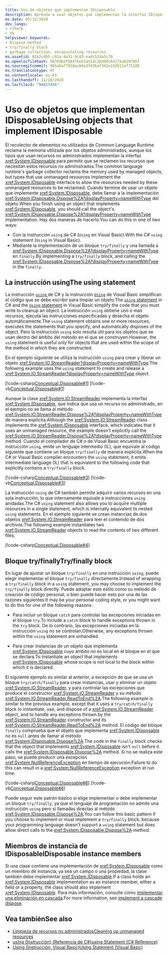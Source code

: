 ```yaml
---
title: Uso de objetos que implementan IDisposable
description: Aprenda a usar objetos que implementan la interfaz IDisposable en .NET. Los tipos que usan recursos no administrados implementan IDisposable para permitir la recuperación de recursos.
ms.date: 05/13/2020
dev_langs:
- csharp
- vb
helpviewer_keywords:
- Dispose method
- try/finally block
- garbage collection, encapsulating resources
ms.assetid: 81b2cdb5-c91a-4a31-9c83-eadc52da5cf0
ms.openlocfilehash: 50769bdf684f6eb3a51dc2bd00c6a774a02976b7
ms.sourcegitcommit: 965a5af7918acb0a3fd3baf342e15d511ef75188
ms.translationtype: HT
ms.contentlocale: es-ES
ms.lasthandoff: 11/18/2020
ms.locfileid: "94827456"
---
```

# <a name="using-objects-that-implement-idisposable"></a><span data-ttu-id="dac03-104">Uso de objetos que implementan IDisposable</span><span class="sxs-lookup"><span data-stu-id="dac03-104">Using objects that implement IDisposable</span></span>

<span data-ttu-id="dac03-105">El recolector de elementos no utilizados de Common Language Runtime reclama la memoria utilizada por los objetos administrados, aunque los tipos que usan recursos no administrados implementan la interfaz <xref:System.IDisposable> para permitir que se reclamen los recursos que necesitan estos recursos no administrados.</span><span class="sxs-lookup"><span data-stu-id="dac03-105">The common language runtime's garbage collector reclaims the memory used by managed objects, but types that use unmanaged resources implement the <xref:System.IDisposable> interface to allow the resources needed by these unmanaged resources to be reclaimed.</span></span> <span data-ttu-id="dac03-106">Cuando termine de usar un objeto que implemente <xref:System.IDisposable>, debe llamar a la implementación <xref:System.IDisposable.Dispose%2A?displayProperty=nameWithType> del objeto.</span><span class="sxs-lookup"><span data-stu-id="dac03-106">When you finish using an object that implements <xref:System.IDisposable>, you should call the object's <xref:System.IDisposable.Dispose%2A?displayProperty=nameWithType> implementation.</span></span> <span data-ttu-id="dac03-107">Hay dos maneras de hacerlo:</span><span class="sxs-lookup"><span data-stu-id="dac03-107">You can do this in one of two ways:</span></span>

- <span data-ttu-id="dac03-108">Con la instrucción `using` de C# (`Using` en Visual Basic).</span><span class="sxs-lookup"><span data-stu-id="dac03-108">With the C# `using` statement (`Using` in Visual Basic).</span></span>
- <span data-ttu-id="dac03-109">Mediante la implementación de un bloque `try/finally` y una llamada a <xref:System.IDisposable.Dispose%2A?displayProperty=nameWithType> en `finally`.</span><span class="sxs-lookup"><span data-stu-id="dac03-109">By implementing a `try/finally` block, and calling the <xref:System.IDisposable.Dispose%2A?displayProperty=nameWithType> in the `finally`.</span></span>

## <a name="the-using-statement"></a><span data-ttu-id="dac03-110">La instrucción using</span><span class="sxs-lookup"><span data-stu-id="dac03-110">The using statement</span></span>

<span data-ttu-id="dac03-111">La instrucción [`using` ](../../csharp/language-reference/keywords/using-statement.md) de C# y la instrucción [`Using`](../../visual-basic/language-reference/statements/using-statement.md) de Visual Basic simplifican el código que se debe escribir para limpiar un objeto.</span><span class="sxs-lookup"><span data-stu-id="dac03-111">The [`using` statement](../../csharp/language-reference/keywords/using-statement.md) in C# and the [`Using` statement](../../visual-basic/language-reference/statements/using-statement.md) in Visual Basic simplify the code that you must write to cleanup an object.</span></span> <span data-ttu-id="dac03-112">La instrucción `using` obtiene uno o más recursos, ejecuta las instrucciones especificadas y desecha el objeto automáticamente.</span><span class="sxs-lookup"><span data-stu-id="dac03-112">The `using` statement obtains one or more resources, executes the statements that you specify, and automatically disposes of the object.</span></span> <span data-ttu-id="dac03-113">Pero la instrucción `using` solo resulta útil para los objetos que se usan dentro del ámbito del método en el que se construyen.</span><span class="sxs-lookup"><span data-stu-id="dac03-113">However, the `using` statement is useful only for objects that are used within the scope of the method in which they are constructed.</span></span>

<span data-ttu-id="dac03-114">En el ejemplo siguiente se utiliza la instrucción `using` para crear y liberar un objeto <xref:System.IO.StreamReader?displayProperty=nameWithType>.</span><span class="sxs-lookup"><span data-stu-id="dac03-114">The following example uses the `using` statement to create and release a <xref:System.IO.StreamReader?displayProperty=nameWithType> object.</span></span>

[!code-csharp[Conceptual.Disposable#1](../../../samples/snippets/csharp/VS_Snippets_CLR/conceptual.disposable/cs/using1.cs#1)]
[!code-vb[Conceptual.Disposable#1](../../../samples/snippets/visualbasic/VS_Snippets_CLR/conceptual.disposable/vb/using1.vb#1)]

<span data-ttu-id="dac03-115">Aunque la clase <xref:System.IO.StreamReader> implementa la interfaz <xref:System.IDisposable>, que indica que usa un recurso no administrado, en el ejemplo no se llama al método <xref:System.IO.StreamReader.Dispose%2A?displayProperty=nameWithType> de manera explícita.</span><span class="sxs-lookup"><span data-stu-id="dac03-115">Although the <xref:System.IO.StreamReader> class implements the <xref:System.IDisposable> interface, which indicates that it uses an unmanaged resource, the example doesn't explicitly call the <xref:System.IO.StreamReader.Dispose%2A?displayProperty=nameWithType> method.</span></span> <span data-ttu-id="dac03-116">Cuando el compilador de C# o de Visual Basic encuentra la instrucción `using`, emite un lenguaje intermedio (IL), que equivale al código siguiente que contiene un bloque `try/finally` de manera explícita.</span><span class="sxs-lookup"><span data-stu-id="dac03-116">When the C# or Visual Basic compiler encounters the `using` statement, it emits intermediate language (IL) that is equivalent to the following code that explicitly contains a `try/finally` block.</span></span>

[!code-csharp[Conceptual.Disposable#3](../../../samples/snippets/csharp/VS_Snippets_CLR/conceptual.disposable/cs/using3.cs#3)]
[!code-vb[Conceptual.Disposable#3](../../../samples/snippets/visualbasic/VS_Snippets_CLR/conceptual.disposable/vb/using3.vb#3)]

<span data-ttu-id="dac03-117">La instrucción `using` de C# también permite adquirir varios recursos en una sola instrucción, lo que internamente equivale a instrucciones `using` anidadas.</span><span class="sxs-lookup"><span data-stu-id="dac03-117">The C# `using` statement also allows you to acquire multiple resources in a single statement, which is internally equivalent to nested `using` statements.</span></span> <span data-ttu-id="dac03-118">En el ejemplo siguiente se crean instancias de dos objetos <xref:System.IO.StreamReader> para leer el contenido de dos archivos.</span><span class="sxs-lookup"><span data-stu-id="dac03-118">The following example instantiates two <xref:System.IO.StreamReader> objects to read the contents of two different files.</span></span>

[!code-csharp[Conceptual.Disposable#4](../../../samples/snippets/csharp/VS_Snippets_CLR/conceptual.disposable/cs/using4.cs#4)]

## <a name="tryfinally-block"></a><span data-ttu-id="dac03-119">Bloque try/finally</span><span class="sxs-lookup"><span data-stu-id="dac03-119">Try/finally block</span></span>

<span data-ttu-id="dac03-120">En lugar de ajustar un bloque `try/finally` en una instrucción `using`, puede elegir implementar el bloque `try/finally` directamente.</span><span class="sxs-lookup"><span data-stu-id="dac03-120">Instead of wrapping a `try/finally` block in a `using` statement, you may choose to implement the `try/finally` block directly.</span></span> <span data-ttu-id="dac03-121">Puede adoptar este estilo como su método de creación de código personal, o bien puede hacer esto por una de las razones siguientes:</span><span class="sxs-lookup"><span data-stu-id="dac03-121">It may be your personal coding style, or you might want to do this for one of the following reasons:</span></span>

- <span data-ttu-id="dac03-122">Para incluir un bloque `catch` para controlar las excepciones iniciadas en el bloque `try`.</span><span class="sxs-lookup"><span data-stu-id="dac03-122">To include a `catch` block to handle exceptions thrown in the `try` block.</span></span> <span data-ttu-id="dac03-123">De lo contrario, las excepciones iniciadas en la instrucción `using` no se controlan.</span><span class="sxs-lookup"><span data-stu-id="dac03-123">Otherwise, any exceptions thrown within the `using` statement are unhandled.</span></span>

- <span data-ttu-id="dac03-124">Para crear instancias de un objeto que implementa <xref:System.IDisposable> cuyo ámbito no es local en el bloque en el que se declara.</span><span class="sxs-lookup"><span data-stu-id="dac03-124">To instantiate an object that implements <xref:System.IDisposable> whose scope is not local to the block within which it is declared.</span></span>

<span data-ttu-id="dac03-125">El siguiente ejemplo es similar al anterior, a excepción de que se usa un bloque `try/catch/finally` para crear instancias, usar y eliminar un objeto <xref:System.IO.StreamReader>, y para controlar las excepciones que produce el constructor <xref:System.IO.StreamReader> y su método <xref:System.IO.StreamReader.ReadToEnd%2A>.</span><span class="sxs-lookup"><span data-stu-id="dac03-125">The following example is similar to the previous example, except that it uses a `try/catch/finally` block to instantiate, use, and dispose of a <xref:System.IO.StreamReader> object, and to handle any exceptions thrown by the <xref:System.IO.StreamReader> constructor and its <xref:System.IO.StreamReader.ReadToEnd%2A> method.</span></span> <span data-ttu-id="dac03-126">El código del bloque `finally` comprueba que el objeto que implementa <xref:System.IDisposable> no es `null` antes de llamar al método <xref:System.IDisposable.Dispose%2A>.</span><span class="sxs-lookup"><span data-stu-id="dac03-126">The code in the `finally` block checks that the object that implements <xref:System.IDisposable> isn't `null` before it calls the <xref:System.IDisposable.Dispose%2A> method.</span></span> <span data-ttu-id="dac03-127">Si no se realiza este paso, se puede producir una excepción <xref:System.NullReferenceException> en tiempo de ejecución.</span><span class="sxs-lookup"><span data-stu-id="dac03-127">Failure to do this can result in a <xref:System.NullReferenceException> exception at run time.</span></span>

[!code-csharp[Conceptual.Disposable#6](../../../samples/snippets/csharp/VS_Snippets_CLR/conceptual.disposable/cs/using5.cs#6)]
[!code-vb[Conceptual.Disposable#6](../../../samples/snippets/visualbasic/VS_Snippets_CLR/conceptual.disposable/vb/using5.vb#6)]

<span data-ttu-id="dac03-128">Puede seguir este patrón básico si elige implementar o debe implementar un bloque `try/finally`, ya que el lenguaje de programación no admite una instrucción `using` pero sí llamadas directas al método <xref:System.IDisposable.Dispose%2A>.</span><span class="sxs-lookup"><span data-stu-id="dac03-128">You can follow this basic pattern if you choose to implement or must implement a `try/finally` block, because your programming language doesn't support a `using` statement but does allow direct calls to the <xref:System.IDisposable.Dispose%2A> method.</span></span>

## <a name="idisposable-instance-members"></a><span data-ttu-id="dac03-129">Miembros de instancia de IDisposable</span><span class="sxs-lookup"><span data-stu-id="dac03-129">IDisposable instance members</span></span>

<span data-ttu-id="dac03-130">Si una clase contiene una implementación de <xref:System.IDisposable> como un miembro de instancia, ya sea un campo o una propiedad, la clase también debe implementar <xref:System.IDisposable>.</span><span class="sxs-lookup"><span data-stu-id="dac03-130">If a class holds an <xref:System.IDisposable> implementation as an instance member, either a field or a property, the class should also implement <xref:System.IDisposable>.</span></span> <span data-ttu-id="dac03-131">Para más información, consulte cómo [implementar una eliminación en cascada](implementing-dispose.md#cascade-dispose-calls).</span><span class="sxs-lookup"><span data-stu-id="dac03-131">For more information, see [implement a cascade dispose](implementing-dispose.md#cascade-dispose-calls).</span></span>

## <a name="see-also"></a><span data-ttu-id="dac03-132">Vea también</span><span class="sxs-lookup"><span data-stu-id="dac03-132">See also</span></span>

- [<span data-ttu-id="dac03-133">Limpieza de recursos no administrados</span><span class="sxs-lookup"><span data-stu-id="dac03-133">Cleaning up unmanaged resources</span></span>](unmanaged.md)
- [<span data-ttu-id="dac03-134">using (Instrucción) (Referencia de C#)</span><span class="sxs-lookup"><span data-stu-id="dac03-134">using Statement (C# Reference)</span></span>](../../csharp/language-reference/keywords/using-statement.md)
- [<span data-ttu-id="dac03-135">Using (Instrucción, Visual Basic)</span><span class="sxs-lookup"><span data-stu-id="dac03-135">Using Statement (Visual Basic)</span></span>](../../visual-basic/language-reference/statements/using-statement.md)
